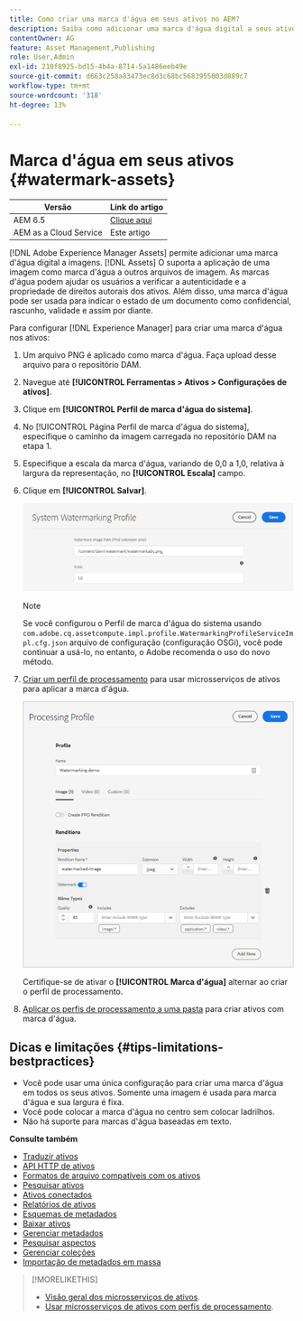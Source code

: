 ```yaml
---
title: Como criar uma marca d'água em seus ativos no AEM?
description: Saiba como adicionar uma marca d'água digital a seus ativos no AEM. As marcas d'água podem ajudar os usuários a verificar a autenticidade e a propriedade de direitos autorais dos ativos.
contentOwner: AG
feature: Asset Management,Publishing
role: User,Admin
exl-id: 210f8925-bd15-4b4a-8714-5a1486eeb49e
source-git-commit: d663c258a83473ec8d3c68bc5683955003d889c7
workflow-type: tm+mt
source-wordcount: '318'
ht-degree: 13%

---
```


# Marca d&#39;água em seus ativos {#watermark-assets}

| Versão | Link do artigo |
| -------- | ---------------------------- |
| AEM 6.5 | [Clique aqui](https://experienceleague.adobe.com/docs/experience-manager-65/assets/administer/watermarking.html) |
| AEM as a Cloud Service | Este artigo |

[!DNL Adobe Experience Manager Assets] permite adicionar uma marca d&#39;água digital a imagens. [!DNL Assets] O suporta a aplicação de uma imagem como marca d&#39;água a outros arquivos de imagem. As marcas d&#39;água podem ajudar os usuários a verificar a autenticidade e a propriedade de direitos autorais dos ativos. Além disso, uma marca d&#39;água pode ser usada para indicar o estado de um documento como confidencial, rascunho, validade e assim por diante.

Para configurar [!DNL Experience Manager] para criar uma marca d&#39;água nos ativos:

1. Um arquivo PNG é aplicado como marca d&#39;água. Faça upload desse arquivo para o repositório DAM.

1. Navegue até **[!UICONTROL Ferramentas > Ativos > Configurações de ativos]**.

1. Clique em **[!UICONTROL Perfil de marca d&#39;água do sistema]**.

1. No [!UICONTROL Página Perfil de marca d&#39;água do sistema], especifique o caminho da imagem carregada no repositório DAM na etapa 1.

1. Especifique a escala da marca d&#39;água, variando de 0,0 a 1,0, relativa à largura da representação, no **[!UICONTROL Escala]** campo.

1. Clique em **[!UICONTROL Salvar]**.

   ![Detector de duplicação de ativo](assets/system-watermarking-profile.png)

   >[!NOTE]
   >
   >Se você configurou o Perfil de marca d&#39;água do sistema usando `com.adobe.cq.assetcompute.impl.profile.WatermarkingProfileServiceImpl.cfg.json` arquivo de configuração (configuração OSGi), você pode continuar a usá-lo, no entanto, o Adobe recomenda o uso do novo método.


1. [Criar um perfil de processamento](/help/assets/asset-microservices-configure-and-use.md#create-custom-profile) para usar microsserviços de ativos para aplicar a marca d&#39;água.

   ![Perfil de processamento de ativo para criar marca d&#39;água](assets/watermark-processing-profile.png)

   Certifique-se de ativar o **[!UICONTROL Marca d&#39;água]** alternar ao criar o perfil de processamento.

1. [Aplicar os perfis de processamento a uma pasta](/help/assets/asset-microservices-configure-and-use.md#use-profiles) para criar ativos com marca d&#39;água.

## Dicas e limitações {#tips-limitations-bestpractices}

* Você pode usar uma única configuração para criar uma marca d&#39;água em todos os seus ativos. Somente uma imagem é usada para marca d&#39;água e sua largura é fixa.
* Você pode colocar a marca d&#39;água no centro sem colocar ladrilhos.
* Não há suporte para marcas d&#39;água baseadas em texto.

**Consulte também**

* [Traduzir ativos](translate-assets.md)
* [API HTTP de ativos](mac-api-assets.md)
* [Formatos de arquivo compatíveis com os ativos](file-format-support.md)
* [Pesquisar ativos](search-assets.md)
* [Ativos conectados](use-assets-across-connected-assets-instances.md)
* [Relatórios de ativos](asset-reports.md)
* [Esquemas de metadados](metadata-schemas.md)
* [Baixar ativos](download-assets-from-aem.md)
* [Gerenciar metadados](manage-metadata.md)
* [Pesquisar aspectos](search-facets.md)
* [Gerenciar coleções](manage-collections.md)
* [Importação de metadados em massa](metadata-import-export.md)

>[!MORELIKETHIS]
>
>* [Visão geral dos microsserviços de ativos](/help/assets/asset-microservices-overview.md).
>* [Usar microsserviços de ativos com perfis de processamento](/help/assets/asset-microservices-configure-and-use.md).
